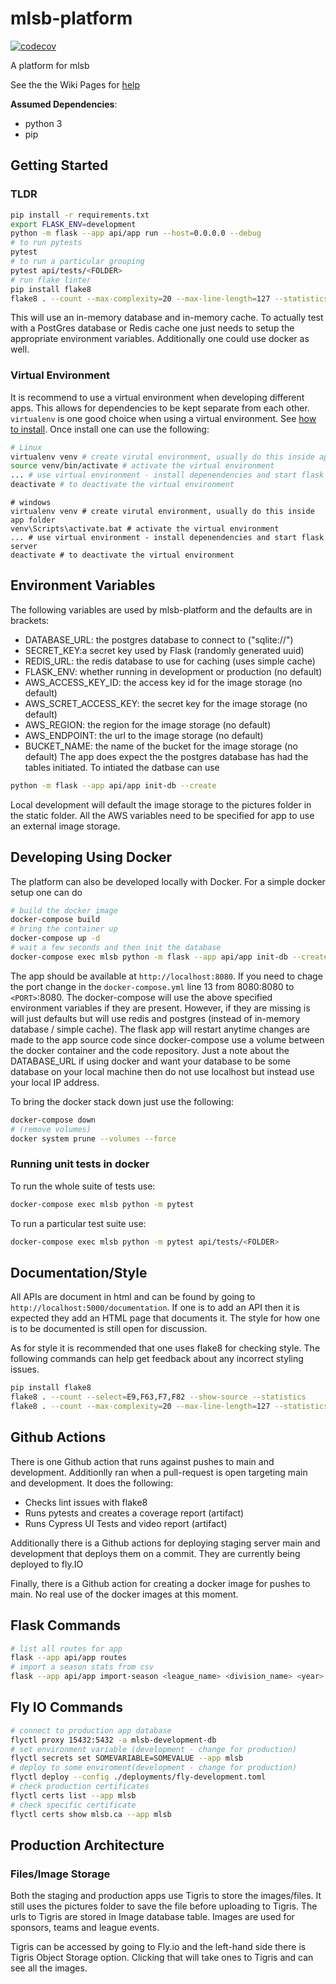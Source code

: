 # mlsb-platform

[![codecov](https://codecov.io/gh/Major-League-Summer-Baseball/mlsb-platform/branch/master/graph/badge.svg?token=NeZW0H7wRa)](https://codecov.io/gh/Major-League-Summer-Baseball/mlsb-platform)

A platform for mlsb

See the the Wiki Pages for [help](https://github.com/fras2560/mlsb-platform/wiki)

**Assumed Dependencies**:

* python 3
* pip

## Getting Started

### TLDR

```bash
pip install -r requirements.txt
export FLASK_ENV=development
python -m flask --app api/app run --host=0.0.0.0 --debug
# to run pytests
pytest
# to run a particular grouping
pytest api/tests/<FOLDER>
# run flake linter
pip install flake8
flake8 . --count --max-complexity=20 --max-line-length=127 --statistics --exclude=api/__init__.py,api/tqdm.py,api/commands.py,api/app.py,venv/*,ui-testing/*,api/tests/conftest.py,api/model.py --ignore=E712,W503,W504,C901

```

This will use an in-memory database and in-memory cache. To actually test
with a PostGres database or Redis cache one just needs to setup the appropriate
environment variables. Additionally one could use docker as well.

### Virtual Environment

It is recommend to use a virtual environment when developing different apps. This allows for dependencies to be kept separate from each other. `virtualenv` is one good choice when using a virtual environment. See [how to install](https://virtualenv.pypa.io/en/latest/installation.html). Once install one can use the following:

```bash
# Linux
virtualenv venv # create virutal environment, usually do this inside app folder
source venv/bin/activate # activate the virtual environment
... # use virtual environment - install depenendencies and start flask server
deactivate # to deactivate the virtual environment
```

```windows
# windows
virtualenv venv # create virutal environment, usually do this inside app folder
venv\Scripts\activate.bat # activate the virtual environment
... # use virtual environment - install depenendencies and start flask server
deactivate # to deactivate the virtual environment
```

## Environment Variables

The following variables are used by mlsb-platform and the defaults are in
brackets:

* DATABASE_URL: the postgres database to connect to ("sqlite://")
* SECRET_KEY:a secret key used by Flask (randomly generated uuid)
* REDIS_URL: the redis database to use for caching (uses simple cache)
* FLASK_ENV: whether running in development or production (no default)
* AWS_ACCESS_KEY_ID: the access key id for the image storage (no default)
* AWS_SCRET_ACCESS_KEY: the secret key for the image storage (no default)
* AWS_REGION: the region for the image storage (no default)
* AWS_ENDPOINT: the url to the image storage (no default)
* BUCKET_NAME: the name of the bucket for the image storage (no default)
The app does expect the the postgres database has had the tables initiated. To intiated the datbase can use

```bash
python -m flask --app api/app init-db --create
```

Local development will default the image storage to the pictures folder in the static folder. All the AWS variables need to be specified for app to use an external image storage.

## Developing Using Docker

The platform can also be developed locally with Docker. For a simple docker setup one can do

```bash
# build the docker image
docker-compose build
# bring the container up
docker-compose up -d
# wait a few seconds and then init the database
docker-compose exec mlsb python -m flask --app api/app init-db --create
```

The app should be available at `http://localhost:8080`. If you need to chage the port change
in the `docker-compose.yml` line 13 from 8080:8080 to `<PORT>`:8080.
The docker-compose will use the above specified environment variables if they are present.
However, if they are missing is will just defaults but will use redis and postgres
(instead of in-memory database / simple cache).
The flask app will restart anytime changes are made to the app source code since docker-compose use a volume
between the docker container and the code repository.
Just a note about the DATABASE_URL if using docker and want your database
to be some database on your local machine then do not use localhost but
instead use your local IP address.

To bring the docker stack down just use the following:

```bash
docker-compose down
# (remove volumes)
docker system prune --volumes --force
```

### Running unit tests in docker

To run the whole suite of tests use:

```bash
docker-compose exec mlsb python -m pytest
```

To run a particular test suite use:

```bash
docker-compose exec mlsb python -m pytest api/tests/<FOLDER>
```

## Documentation/Style

All APIs are document in html and can be found by going to
`http://localhost:5000/documentation`. If one is to add an API then it
is expected they add an HTML page that documents it.
The style for how one is to be documented is still open for discussion.

As for style it is recommended that one uses flake8 for checking style. The
following commands can help get feedback about any incorrect styling issues.

```bash
pip install flake8
flake8 . --count --select=E9,F63,F7,F82 --show-source --statistics
flake8 . --count --max-complexity=20 --max-line-length=127 --statistics --exclude=api/__init__.py,venv/*,cypress-testing/* --ignore=E712,W503,W504
```

## Github Actions

There is one Github action that runs against pushes to main and development. Additionlly ran when a pull-request is open targeting main and development. It does the following:

* Checks lint issues with flake8
* Runs pytests and creates a coverage report (artifact)
* Runs Cypress UI Tests and video report (artifact)

Additionally there is a Github actions for deploying staging server main and development that deploys them on a commit. They are currently being deployed to fly.IO

Finally, there is a Github action for creating a docker image for pushes to main. No real use of the docker images at this moment.

## Flask Commands

```bash
# list all routes for app
flask --app api/app routes
# import a season stats from csv
flask --app api/app import-season <league_name> <division_name> <year> <SPONSOR_CSV_FILE> <TEAM_STANDINGS_CSV_FILE> <HOMERUNS_CSV_FILE> <SPECIAL_SINGLES_CSV_FILE>
```

## Fly IO Commands

```bash
# connect to production app database
flyctl proxy 15432:5432 -a mlsb-development-db
# set environment variable (development - change for production)
flyctl secrets set SOMEVARIABLE=SOMEVALUE --app mlsb
# deploy to some enviroment(development - change for production)
flyctl deploy --config ./deployments/fly-development.toml
# check production certificates
flyctl certs list --app mlsb
# check specific certificate
flyctl certs show mlsb.ca --app mlsb
```

## Production Architecture

### Files/Image Storage

Both the staging and production apps use Tigris to store the images/files. It still uses the pictures folder to save the file before uploading to Tigris. The urls to Tigris are stored in Image database table. Images are used for sponsors, teams and league events.

Tigris can be accessed by going to Fly.io and the left-hand side there is Tigris Object Storage option. Clicking that will take ones to Tigris and can see all the images.
